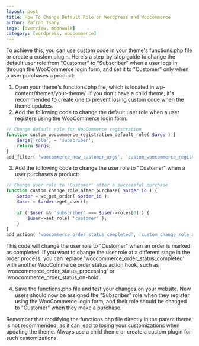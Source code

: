```yaml
---
layout: post
title: How To Change Default Role on Wordpress and Woocommerce
author: Zafran Tsany
tags: [overview, moonwalk]
category: [wordpress, woocommerce]
---
```


To achieve this, you can use custom code in your theme's functions.php file or create a custom plugin. Here's a step-by-step guide to change the default user role from "Customer" to "Subscriber" when a user logs in through the WooCommerce login form, and set it to "Customer" only when a user purchases a product:

1. Open your theme's functions.php file, which is located in wp-content/themes/your-theme/. If you don't have a child theme, it's recommended to create one to prevent losing custom code when the theme updates.
2. Add the following code to change the default user role when a user registers using the WooCommerce login form:

```php
// Change default role for WooCommerce registration
function custom_woocommerce_registration_default_role( $args ) {
    $args['role'] = 'subscriber';
    return $args;
}
add_filter( 'woocommerce_new_customer_args', 'custom_woocommerce_registration_default_role', 10, 1 );
```

3. Add the following code to change the user role to "Customer" when a user purchases a product:

```php
// Change user role to 'Customer' after a successful purchase
function custom_change_role_after_purchase( $order_id ) {
    $order = wc_get_order( $order_id );
    $user = $order->get_user();
  
    if ( $user && 'subscriber' === $user->roles[0] ) {
        $user->set_role( 'customer' );
    }
}
add_action( 'woocommerce_order_status_completed', 'custom_change_role_after_purchase', 10, 1 );
```

This code will change the user role to "Customer" when an order is marked as completed. If you want to change the user role at a different stage in the order process, you can replace 'woocommerce_order_status_completed' with another WooCommerce order status action hook, such as 'woocommerce_order_status_processing' or 'woocommerce_order_status_on-hold'.

4. Save the functions.php file and test your changes on your website. New users should now be assigned the "Subscriber" role when they register using the WooCommerce login form, and their role should be changed to "Customer" when they make a purchase.

Remember that modifying the functions.php file directly in the parent theme is not recommended, as it can lead to losing your customizations when updating the theme. Always use a child theme or create a custom plugin for such customizations.
